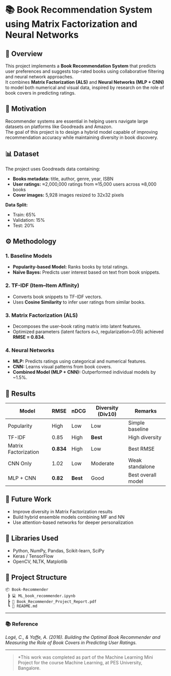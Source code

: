 # 📚 Book Recommendation System using Matrix Factorization and Neural Networks

## 🧩 Overview
This project implements a **Book Recommendation System** that predicts user preferences and suggests top-rated books using collaborative filtering and neural network approaches.  
It combines **Matrix Factorization (ALS)** and **Neural Networks (MLP + CNN)** to model both numerical and visual data, inspired by research on the role of book covers in predicting ratings.

## 🧠 Motivation
Recommender systems are essential in helping users navigate large datasets on platforms like Goodreads and Amazon.  
The goal of this project is to design a hybrid model capable of improving recommendation accuracy while maintaining diversity in book discovery.

## 📊 Dataset
The project uses Goodreads data containing:
- **Books metadata:** title, author, genre, year, ISBN  
- **User ratings:** ≈2,000,000 ratings from ≈15,000 users across ≈8,000 books  
- **Cover images:** 5,928 images resized to 32x32 pixels 

**Data Split:**  
- Train: 65%  
- Validation: 15%  
- Test: 20%

## ⚙️ Methodology
### 1. Baseline Models
- **Popularity-based Model:** Ranks books by total ratings.
- **Naïve Bayes:** Predicts user interest based on text from book snippets.

### 2. TF-IDF (Item–Item Affinity)
- Converts book snippets to TF-IDF vectors.
- Uses **Cosine Similarity** to infer user ratings from similar books.

### 3. Matrix Factorization (ALS)
- Decomposes the user–book rating matrix into latent features.
- Optimized parameters (latent factors `d=3`, regularization=0.05) achieved **RMSE = 0.834**.

### 4. Neural Networks
- **MLP:** Predicts ratings using categorical and numerical features.
- **CNN:** Learns visual patterns from book covers.
- **Combined Model (MLP + CNN):** Outperformed individual models by ~1.5%.

## 🧾 Results
| Model                | RMSE      | nDCG     | Diversity (Div10) | Remarks            |
|----------------------|-----------|----------|------------------ |------------------- |
| Popularity           | High      | Low      | Low               | Simple baseline    |
| TF-IDF               | 0.85      | High     | **Best**          | High diversity     |
| Matrix Factorization | **0.834** | High     | Low               | Best RMSE          |
| CNN Only             | 1.02      | Low      | Moderate          | Weak standalone    |
| MLP + CNN            | **0.82**  | **Best** | Good              | Best overall model |

## 🚀 Future Work
- Improve diversity in Matrix Factorization results  
- Build hybrid ensemble models combining MF and NN  
- Use attention-based networks for deeper personalization  

## 🧰 Libraries Used
- Python, NumPy, Pandas, Scikit-learn, SciPy  
- Keras / TensorFlow  
- OpenCV, NLTK, Matplotlib  

## 📁 Project Structure
```
📦 Book-Recommender
 ┣ 💻 ML_book_recommender.ipynb
 ┣ 📄 Book_Recommender_Project_Report.pdf
 ┗ 📄 README.md
```

---

### 📚 Reference
*Logé, C., & Yoffe, A. (2016). Building the Optimal Book Recommender and Measuring the Role of Book Covers in Predicting User Ratings.*

---
> *This work was completed as part of the Machine Learning Mini Project for the course Machine Learning, at PES University, Bangalore.
